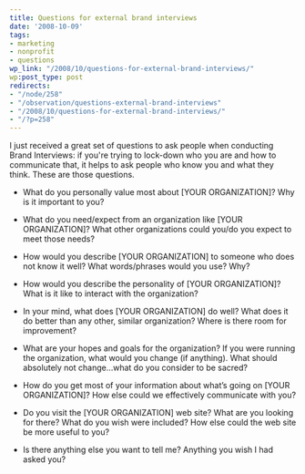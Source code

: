 ```yaml
---
title: Questions for external brand interviews
date: '2008-10-09'
tags:
- marketing
- nonprofit
- questions
wp_link: "/2008/10/questions-for-external-brand-interviews/"
wp:post_type: post
redirects:
- "/node/258"
- "/observation/questions-external-brand-interviews"
- "/2008/10/questions-for-external-brand-interviews/"
- "/?p=258"
---
```


I just received a great set of questions to ask people when conducting Brand Interviews: if you're trying to lock-down who you are and how to communicate that, it helps to ask people who know you and what they think. These are those questions.

- What do you personally value most about [YOUR ORGANIZATION]? Why is it important to you?

- What do you need/expect from an organization like [YOUR ORGANIZATION]? What other organizations could you/do you expect to meet those needs?

- How would you describe [YOUR ORGANIZATION] to someone who does not know it well? What words/phrases would you use? Why?

- How would you describe the personality of [YOUR ORGANIZATION]? What is it like to interact with the organization?

- In your mind, what does [YOUR ORGANIZATION] do well? What does it do better than any other, similar organization? Where is there room for improvement?

- What are your hopes and goals for the organization? If you were running the organization, what would you change (if anything). What should absolutely not change…what do you consider to be sacred?

- How do you get most of your information about what’s going on [YOUR ORGANIZATION]? How else could we effectively communicate with you?

- Do you visit the [YOUR ORGANIZATION] web site? What are you looking for there? What do you wish were included? How else could the web site be more useful to you?

- Is there anything else you want to tell me? Anything you wish I had asked you?

